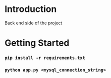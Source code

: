 # Introduction 
Back end side of the project

# Getting Started
### `pip install -r requirements.txt`
### `python app.py <mysql_connection_string>`
